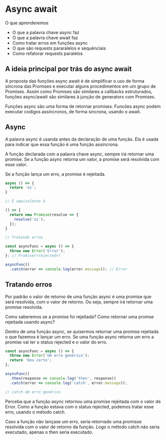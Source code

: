 # Async await

O que aprenderemos

- O que a palavra chave async faz
- O que a palavra chave await faz
- Como tratar erros em funções async
- O que são requests pararalelos e sequênciais
- Como refatorar requests paralelos

## A ideia principal por trás do async await

A proposta das funções async await é de simplificar o uso de forma síncrona 
das Promises e executar alguns procedimentos em um grupo de Promises. Assim 
como Promises são similares a callbacks estruturados, funções async/await 
são similares à junção de generators com Promises.

Funções async são uma forma de retornar promises.
Funcões async podem executar codigos assíncronos, de forma sincrona, usando o await.

## Async

A palavra async é usanda antes da declaração de uma função. Ela é usada
para indicar que essa função é uma função assíncrona.

A função declarada com a palavra chave async, sempre irá retornar uma promise.
Se a função async retorna um valor, a promise será resolvida com esse valor.

Se a função lança um erro, a promise é rejeitada.

```javascript
async () => {
  return 'oi';
}

// É aquivalente à

() => {
  return new Promise(resolve => {
    resolve('oi');
  });
}

// Tratando erros

const asyncFunc = async () => {
  throw new Error('Error');
}; // Promise(<rejected>)

asyncFunc()
  .catch(error => console.log(error.message)); // Error
```

## Tratando erros

Por padrão o valor de retorno de uma função async é uma promise que será resolvida,
com o valor de retorno. Ou seja, sempre irá retornar uma promise resolvida.

Como saberemos se a promise foi rejeitada?
Como retornar uma promse rejeitada usando async?

Dentro de uma função async, se quisermos retornar uma promise rejeitada o que fazemos
é lançar um erro. Se uma função async retorna um erro a promise vai ter o status
rejected e o valor do erro.

```javascript
const asyncFunc = async () => {
  throw new Error('Um erro genérico');
  return 'Deu certo';
};

asyncFunc()
  .then(response => console.log('then', response))
  .catch(error => console.log('catch', error.message));

// catch Um erro genérico
```

Perceba que a função async retornou uma promise rejeitada com o valor de Error.
Como a função estava com o status rejected, podemos tratar esse erro, usando o 
método catch.

Caso a função não lançase um erro, seria retornado uma promisse resolvida com o valor
de retorno da função. Logo o método catch não seria executado, apenas o then seria
executado.
